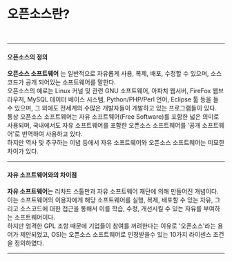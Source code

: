 # 오픈소스란?

&nbsp;

---

#### 오픈소스의 정의

**오픈소스 소프트웨어** 는 일반적으로 자유롭게 사용, 복제, 배포, 수정할 수 있으며, 소스코드가 공개 되어있는 소프트웨어를 말한다.  
오픈소스의 예로는 Linux 커널 및 관련 GNU 소프트웨어, 아파치 웹서버, FireFox 웹브라우저, MySQL 데이터 베이스 시스템, Python/PHP/Perl 언어, Eclipse 툴 등을 들 수 있으며, 그 외에도 전세계의 수많은 개발자들이 개발하고 있는 프로그램들이 있다.  
통상 오픈소스  소프트웨어는 자유 소프트웨어\(Free Software\)를 포함한 넓은 의미로 사용되며, 국내에서도 자유 소프트웨어를 포함한 오픈소스 소프트웨어를 ‘공개 소프트웨어'로 번역하여 사용하고 있다.  
하지만 역사 및 추구하는 이념 등에서 자유 소프트웨어와 오픈소스 소프트웨어는 미묘한 차이가 있다.

---

#### 자유 소프트웨어와의 차이점

**자유 소프트웨어**는 리차드 스톨만과 자유 소프트웨어 재단에 의해 만들어진 개념이다.  
이는 소프트웨어의 이용자에게 해당 소프트웨어를 실행, 복제, 배포할 수 있는 자유, 그리고 소스코드에 대한 접근을 통해서 이를 학습, 수정, 개선시킬 수 있는 자유를 부여하는 소프트웨어이다.  
하지만 엄격한 GPL 조항 때문에 기업들이 참여를 꺼려한다는 이유로 '오픈소스'라는 용어가 제안되었고, OSI는 오픈소스 소프트웨어로 인정받을수 있는 10가지 라이센스 조건을 정의하였다.

---



